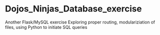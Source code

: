 # Dojos_Ninjas_Database_exercise
Another Flask/MySQL exercise
Exploring proper routing, modulariziation of files, using Python to initiate SQL queries
